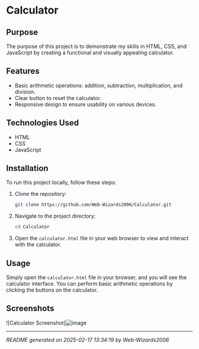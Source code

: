 # Calculator

## Purpose
The purpose of this project is to demonstrate my skills in HTML, CSS, and JavaScript by creating a functional and visually appealing calculator.

## Features
- Basic arithmetic operations: addition, subtraction, multiplication, and division.
- Clear button to reset the calculator.
- Responsive design to ensure usability on various devices.

## Technologies Used
- HTML
- CSS
- JavaScript

## Installation
To run this project locally, follow these steps:

1. Clone the repository:
   ```sh
   git clone https://github.com/Web-Wizards2006/Calculator.git
   ```

2. Navigate to the project directory:
   ```sh
   cd Calculator
   ```

3. Open the `calculator.html` file in your web browser to view and interact with the calculator.

## Usage
Simply open the `calculator.html` file in your browser, and you will see the calculator interface. You can perform basic arithmetic operations by clicking the buttons on the calculator.

## Screenshots
![Calculator Screenshot]![image](https://github.com/user-attachments/assets/76f71c54-fb44-4300-8e07-64d467ac6a3f)

---
*README generated on 2025-02-17 13:34:19 by Web-Wizards2006*
